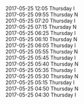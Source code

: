 2017-05-25 12:05 Thursday  I  
2017-05-25 09:55 Thursday  N  
2017-05-25 07:20 Thursday  I  
2017-05-25 07:15 Thursday  N  
2017-05-25 06:25 Thursday  I  
2017-05-25 06:10 Thursday  N  
2017-05-25 06:05 Thursday  I  
2017-05-25 05:55 Thursday  N  
2017-05-25 05:45 Thursday  I  
2017-05-25 05:40 Thursday  N  
2017-05-25 05:35 Thursday  I  
2017-05-25 05:30 Thursday  N  
2017-05-25 05:15 Thursday  I  
2017-05-25 04:50 Thursday  N  
2017-05-25 04:30 Thursday  I  
